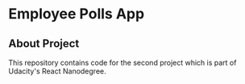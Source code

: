 # Employee Polls App

## About Project

This repository contains code for the second project which is part of Udacity's React Nanodegree.
